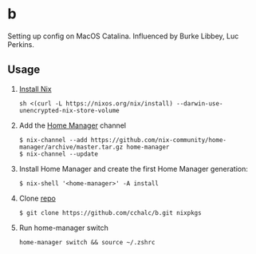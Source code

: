 # b
Setting up config on MacOS Catalina. Influenced by Burke Libbey, Luc Perkins.

## Usage

1. [Install Nix](https://nixos.org/manual/nix/stable/#sect-macos-installation)

    ```console
    sh <(curl -L https://nixos.org/nix/install) --darwin-use-unencrypted-nix-store-volume
    ```

2. Add the [Home Manager](https://github.com/nix-community/home-manager/blob/master/README.md) channel

    ```console
    $ nix-channel --add https://github.com/nix-community/home-manager/archive/master.tar.gz home-manager
    $ nix-channel --update
    ```

3. Install Home Manager and create the first Home Manager generation:

    ```console
    $ nix-shell '<home-manager>' -A install
    ```

4. Clone [repo](https://github.com/cchalc/b)

    ```console
    $ git clone https://github.com/cchalc/b.git nixpkgs
    ```

5. Run home-manager switch

    ```console
    home-manager switch && source ~/.zshrc      
    ```
    